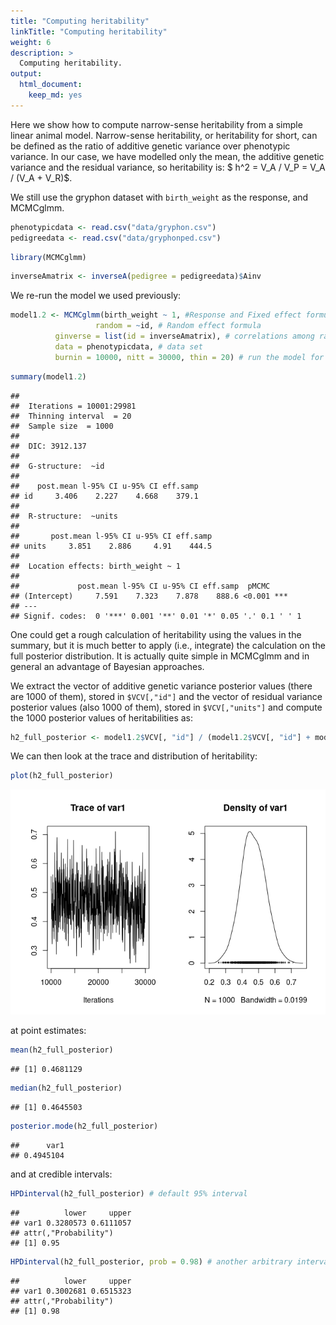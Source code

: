 ```yaml
---
title: "Computing heritability"
linkTitle: "Computing heritability"
weight: 6
description: >
  Computing heritability.
output: 
  html_document: 
    keep_md: yes
---
```





Here we show how to compute narrow-sense heritability from a simple linear animal model.
Narrow-sense heritability, or heritability for short, can be defined as the ratio of additive genetic variance over phenotypic variance. In our case, we have modelled only the mean, the additive genetic variance and the residual variance, so heritability  is:
$ h^2 = V_A / V_P = V_A / (V_A + V_R)$.

We still use the gryphon dataset with `birth_weight` as the response, and MCMCglmm.


```r
phenotypicdata <- read.csv("data/gryphon.csv")
pedigreedata <- read.csv("data/gryphonped.csv")
```


```r
library(MCMCglmm)
```


```r
inverseAmatrix <- inverseA(pedigree = pedigreedata)$Ainv
```

We re-run the model we used previously:




```r
model1.2 <- MCMCglmm(birth_weight ~ 1, #Response and Fixed effect formula
                   random = ~id, # Random effect formula
          ginverse = list(id = inverseAmatrix), # correlations among random effect levels (here breeding values)
          data = phenotypicdata, # data set
          burnin = 10000, nitt = 30000, thin = 20) # run the model for longer compare to the default
```


```r
summary(model1.2)
```

```
## 
##  Iterations = 10001:29981
##  Thinning interval  = 20
##  Sample size  = 1000 
## 
##  DIC: 3912.137 
## 
##  G-structure:  ~id
## 
##    post.mean l-95% CI u-95% CI eff.samp
## id     3.406    2.227    4.668    379.1
## 
##  R-structure:  ~units
## 
##       post.mean l-95% CI u-95% CI eff.samp
## units     3.851    2.886     4.91    444.5
## 
##  Location effects: birth_weight ~ 1 
## 
##             post.mean l-95% CI u-95% CI eff.samp  pMCMC    
## (Intercept)     7.591    7.323    7.878    888.6 <0.001 ***
## ---
## Signif. codes:  0 '***' 0.001 '**' 0.01 '*' 0.05 '.' 0.1 ' ' 1
```

One could get a rough calculation of heritability using the values in the summary, but it is much better to apply (i.e., integrate) the calculation on the full posterior distribution. It is actually quite simple in MCMCglmm and in general an advantage of Bayesian approaches.

We extract the vector of additive genetic variance posterior values (there are 1000 of them), stored in `$VCV[,"id"]` and the vector of residual variance posterior values (also 1000 of them), stored in `$VCV[,"units"]` and compute the 1000 posterior values of heritabilities as:


```r
h2_full_posterior <- model1.2$VCV[, "id"] / (model1.2$VCV[, "id"] + model1.2$VCV[, "units"])
```

We can then look at the trace and distribution of heritability:


```r
plot(h2_full_posterior)
```

![](h2posterior-1.png)<!-- -->

at point estimates:


```r
mean(h2_full_posterior)
```

```
## [1] 0.4681129
```

```r
median(h2_full_posterior)
```

```
## [1] 0.4645503
```

```r
posterior.mode(h2_full_posterior)
```

```
##      var1 
## 0.4945104
```

and at credible intervals:


```r
HPDinterval(h2_full_posterior) # default 95% interval
```

```
##          lower     upper
## var1 0.3280573 0.6111057
## attr(,"Probability")
## [1] 0.95
```

```r
HPDinterval(h2_full_posterior, prob = 0.98) # another arbitrary interval with 98% probability
```

```
##          lower     upper
## var1 0.3002681 0.6515323
## attr(,"Probability")
## [1] 0.98
```
